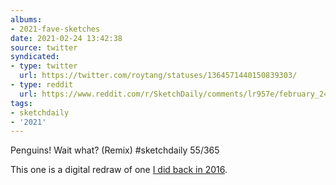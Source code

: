 ```yaml
---
albums:
- 2021-fave-sketches
date: 2021-02-24 13:42:38
source: twitter
syndicated:
- type: twitter
  url: https://twitter.com/roytang/statuses/1364571440150839303/
- type: reddit
  url: https://www.reddit.com/r/SketchDaily/comments/lr957e/february_24th_penguin_parade/gokygyy/
tags:
- sketchdaily
- '2021'
---
```


Penguins! Wait what? (Remix) #sketchdaily 55/365

This one is a digital redraw of one [I did back in 2016](/2016/06/BGoJSd0soN5/).
